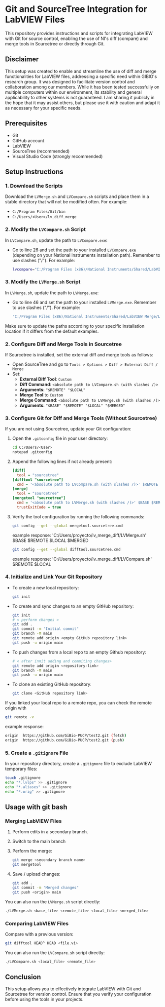# Git and SourceTree Integration for LabVIEW Files

This repository provides instructions and scripts for integrating LabVIEW with Git for source control, enabling the use of NI's diff (compare) and merge tools in Sourcetree or directly through Git.

## Disclaimer

This setup was created to enable and streamline the use of diff and merge functionalities for LabVIEW files, addressing a specific need within GIBIO's research group. It was designed to facilitate version control and collaboration among our members. While it has been tested successfully on multiple computers within our environment, its stability and general applicability to other systems is not guaranteed. I am sharing it publicly in the hope that it may assist others, but please use it with caution and adapt it as necessary for your specific needs.

## Prerequisites

- Git
- GitHub account
- LabVIEW
- SourceTree (recommended)
- Visual Studio Code (strongly recommended)

## Setup Instructions

### 1. Download the Scripts

Download the `LVMerge.sh` and `LVCompare.sh` scripts and place them in a stable directory that will not be modified often. For example:

- `C:/Program Files/Git/bin`
- `C:/Users/<User>/lv_diff_merge`

### 2. Modify the `LVCompare.sh` Script

In `LVCompare.sh`, update the path to `LVCompare.exe`:

- Go to line 26 and set the path to your installed `LVCompare.exe` (depending on your National Instruments installation path). Remember to use slashes ("/"). For example:
  
  ```bash
  lvcompare="C:/Program Files (x86)/National Instruments/Shared/LabVIEW Compare/LVCompare.exe"
  ```

### 3. Modify the `LVMerge.sh` Script

In `LVMerge.sh`, update the path to `LVMerge.exe`:

- Go to line 46 and set the path to your installed `LVMerge.exe`. Remember to use slashes ("/"). For example:
  
  ```bash
  "C:/Program Files (x86)/National Instruments/Shared/LabVIEW Merge/LVMerge.exe" "$tgt1" "$tgt2" "$tgt3" "$tgt4"
  ```

Make sure to update the paths according to your specific installation location if it differs from the default examples.


### 2. Configure Diff and Merge Tools in Sourcetree

If Sourcetree is installed, set the external diff and merge tools as follows:

- Open SourceTree and go to `Tools > Options > Diff > External Diff / Merge`
- Set:
  - **External Diff Tool**: `Custom`
  - **Diff Command**: `<absolute path to LVCompare.sh (with slashes /)>`
  - **Arguments**: `"$REMOTE" "$LOCAL"`
  - **Merge Tool** to `Custom`
  - **Merge Command**: `<absolute path to LVMerge.sh (with slashes /)>`
  - **Arguments**: `"$BASE" "$REMOTE" "$LOCAL" "$MERGED"`

### 3. Configure Git for Diff and Merge Tools (Without Sourcetree)

If you are not using Sourcetree, update your Git configuration:

1. Open the `.gitconfig` file in your user directory:

   ```bash
   cd C:/Users/<User>
   notepad .gitconfig
   ```

2. Append the following lines if not already present:

   ```ini
   [diff]
     tool = "sourcetree"
   [difftool "sourcetree"]
     cmd = '<absolute path to LVCompare.sh (with slashes /)>' $REMOTE $LOCAL
   [merge]
     tool = "sourcetree"
   [mergetool "sourcetree"]
     cmd = '<absolute path to LVMerge.sh (with slashes /)>' $BASE $REMOTE $LOCAL $MERGED
     trustExitCode = true
   ```

3. Verify the tool configuration by running the following commands:

   ```bash
   git config --get --global mergetool.sourcetree.cmd
   ```
   example response: 'C:/Users/proyecto/lv_merge_diff/LVMerge.sh' $BASE $REMOTE $LOCAL $MERGED

   ```bash
   git config --get --global difftool.sourcetree.cmd
   ```
   example response: 'C:/Users/proyecto/lv_merge_diff/LVCompare.sh' $REMOTE $LOCAL
   
### 4. Initialize and Link Your Git Repository

- To create a new local repository:
  ```bash
  git init
  ```
- To create and sync changes to an empty GitHub repository:
  ```bash
  git init
  # < perform changes >
  git add .
  git commit -m "Initial commit"
  git branch -M main
  git remote add origin <empty GitHub repository link>
  git push -u origin main
  ```
- To push changes from a local repo to an empty Github repository:
  ```bash
  # < after innit adding and commiting changes>
  git remote add origin <repository-link>
  git branch -M main
  git push -u origin main
  ```
- To clone an existing GitHub repository:
  ```bash
  git clone <GitHub repository link>
  ```
If you linked your local repo to a remote repo, you can check the remote origin with 
```bash
git remote -v
```
example response:
```bash
origin  https://github.com/GiBio-PUCP/test2.git (fetch)
origin  https://github.com/GiBio-PUCP/test2.git (push)
```

### 5. Create a `.gitignore` File

In your repository directory, create a `.gitignore` file to exclude LabVIEW temporary files:

```bash
touch .gitignore
echo "*.lvlps" >> .gitignore
echo "*.aliases" >> .gitignore
echo "*.orig" >> .gitignore
```

## Usage with git bash

### Merging LabVIEW Files

1. Perform edits in a secondary branch.
2. Switch to the main branch
3. Perform the merge:

   ```bash
   git merge <secondary branch name>
   git mergetool
   ```
4. Save / upload changes:
   
   ```bash
   git add .
   git commit -m "Merged changes"
   git push <origin> main
   ```
   
You can also run the `LVMerge.sh` script directly:

```bash
./LVMerge.sh <base_file> <remote_file> <local_file> <merged_file>
```

### Comparing LabVIEW Files

Compare with a previous version:

```bash
git difftool HEAD^ HEAD <file.vi>
```

You can also run the `LVCompare.sh` script directly:

```bash
./LVCompare.sh <local_file> <remote_file>
```

## Conclusion

This setup allows you to effectively integrate LabVIEW with Git and Sourcetree for version control. Ensure that you verify your configuration before using the tools in your projects.
